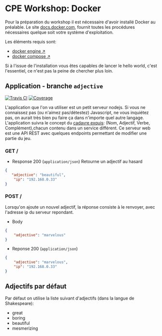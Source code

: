 # CPE Workshop: Docker

Pour la préparation du workshop il est nécessaire d'avoir installé Docker au préalable.
Le site [docs.docker.com](https://docs.docker.com), fournit toutes les procédures nécessaires
quelque soit votre système d'exploitation.

Les éléments requis sont:
* [docker engine :arrow_upper_right:](https://docs.docker.com/engine/installation/) 
* [docker compose :arrow_upper_right:](https://docs.docker.com/compose/install/)

Si à l'issue de l'installation vous êtes capables de lancer le hello world, c'est l'essentiel, ce 
n'est pas la peine de chercher plus loin.

## Application - branche `adjective`

[![Travis CI][travis-badge-url]][travis-url]
[![Coverage][coveralls-badge-url]][coveralls-url]

L'application que l'on va utiliser est un petit serveur nodejs. Si vous ne connaissez pas
(ou n'aimez pas/détestez) Javascript, ne vous inquiétez pas, on aurait très bien pu faire ça dans
n'importe quel autre langage.
L'application suivra le concept du [cadavre exquis][cadavre-exquis-wiki]: (Nom, Adjectif, Verbe,
Complément),chacun contenu dans un service différent.
Ce serveur web est une API REST avec quelques endpoints permettant de modifier une partie du jeu.


[cadavre-exquis-wiki]: https://www.wikiwand.com/fr/Cadavre_exquis_(jeu)
[travis-badge-url]: https://api.travis-ci.org/1M0reBug/cpe-ws-docker.svg?branch=nouns
[travis-url]: https://travis-ci.org/1M0reBug/cpe-ws-docker
[coveralls-badge-url]: https://coveralls.io/repos/github/1M0reBug/cpe-ws-docker/badge.svg?branch=nouns
[coveralls-url]: https://coveralls.io/github/1M0reBug/cpe-ws-docker?branch=nouns

### GET /

+ Response 200 (`application/json`)
Retourne un adjectif au hasard

```json
{
   "adjective": "beautiful",
    "ip": "192.168.0.33"
}
```

### POST /

Lorsqu'on ajoute un nouvel adjectif, la réponse consiste à le renvoyer, avec l'adresse
ip du serveur repondant.

+ Body
```json
{
    "adjective": "marvelous"
}
```

+ Reponse 200 (`application/json`)
```json
{
    "adjective": "marvelous",
    "ip": "192.168.0.33"
}
```

## Adjectifs par défaut

Par défaut on utilise la liste suivant d'adjectifs (dans la langue de Shakespeare):

+ great
+ boring
+ beautiful
+ mesmerizing
